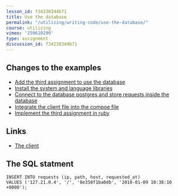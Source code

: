 ```yaml
---
lesson_id: f34238344b71
title: Use the database
permalink: "/utilizing/writing-code/use-the-database/"
course: utilizing
vimeo: '259610299'
type: assignment
discussion_id: f34238344b71
---
```


## Changes to the examples
* [Add the third assignment to use the database](https://github.com/learndocker/docker_examples/commit/003f3c9)
* [Install the system and language libraries](https://github.com/learndocker/docker_examples/commit/791c6a3)
* [Connect to the database postgres and store requests inside the database](https://github.com/learndocker/docker_examples/commit/8b67cda)
* [Integrate the client file into the compoe file](https://github.com/learndocker/docker_examples/commit/732d0f9)
* [Implement the third assignment in ruby](https://github.com/learndocker/docker_examples/commit/f23c7ac)

## Links
* [The client](https://store.docker.com/community/images/jfahrer/checker-u-dev-a3)

## The SQL statment
```
INSERT INTO requests (ip, path, host, requested_at)
VALUES ('127.21.0.4', '/', '8e358f1ba0db', '2018-01-09 10:38:10 +0000');
```
